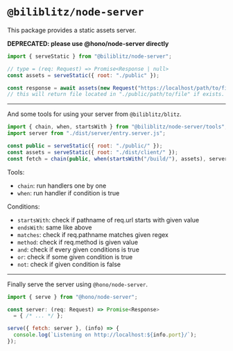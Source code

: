 # `@biliblitz/node-server`

This package provides a static assets server.

**DEPRECATED: please use @hono/node-server directly**

```js
import { serveStatic } from "@biliblitz/node-server";

// type = (req: Request) => Promise<Response | null>
const assets = serveStatic({ root: "./public" });

const response = await assets(new Request("https://localhost/path/to/file"));
// this will return file located in "./public/path/to/file" if exists.
```

---

And some tools for using your server from `@biliblitz/blitz`.

```js
import { chain, when, startsWith } from "@biliblitz/node-server/tools";
import server from "./dist/server/entry.server.js";

const public = serveStatic({ root: "./public/" });
const assets = serveStatic({ root: "./dist/client/" });
const fetch = chain(public, when(startsWith("/build/"), assets), server);
```

Tools:

- `chain`: run handlers one by one
- `when`: run handler if condition is true

Conditions:

- `startsWith`: check if pathname of req.url starts with given value
- `endsWith`: same like above
- `matches`: check if req.pathname matches given regex
- `method`: check if req.method is given value
- `and`: check if every given conditions is true
- `or`: check if some given condition is true
- `not`: check if given condition is false

---

Finally serve the server using `@hono/node-server`.

```js
import { serve } from "@hono/node-server";

const server: (req: Request) => Promise<Response>
  = { /* ... */ };

serve({ fetch: server }, (info) => {
  console.log(`Listening on http://localhost:${info.port}/`);
});
```

